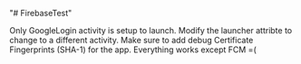 "# FirebaseTest" 

Only GoogleLogin activity is setup to launch. Modify the launcher attribte to change to a different activity.
Make sure to add debug Certificate Fingerprints (SHA-1) for the app.
Everything works except FCM =(
